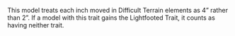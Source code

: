 This model treats each inch moved in Difficult Terrain elements as 4” rather than 2”.
If a model with this trait gains the Lightfooted Trait, it counts as having neither trait.
